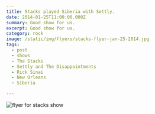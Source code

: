 ```yaml
---
title: Stacks played Siberia with Settly.
date: 2014-01-25T11:00:00.000Z
summary: Good show for us.
excerpt: Good show for us.
category: rock
image: /static/img/flyers/stacks-flyer-jan-25-2014.jpg
tags:
  - post 
  - shows
  - The Stacks
  - Settly and The Disappointments
  - Rick Sinai
  - New Orleans
  - Siberia

---
```


![flyer for stacks show](/static/img/flyers/stacks-flyer-jan-25-2014.jpg "flyer for stacks show")